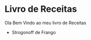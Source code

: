 <h1> Livro de Receitas </h1>   
<p>Ola Bem Vindo ao meu livro de Receitas</p>
<ul>
    <li>Strogonoff de Frango</li>
</ul>
